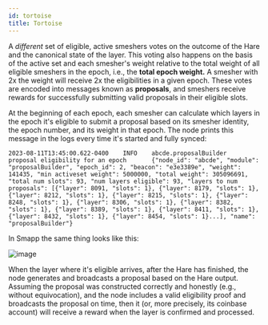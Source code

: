 ```yaml
---
id: tortoise
title: Tortoise
---
```


A _different_ set of eligible, active smeshers votes on the outcome of the Hare and the canonical state of the layer. This voting also happens on the basis of the active set and each smesher's weight relative to the total weight of all eligible smeshers in the epoch, i.e., the **total epoch weight.** A smesher with 2x the weight will receive 2x the eligibilities in a given epoch. These votes are encoded into messages known as **proposals**, and smeshers receive rewards for successfully submitting valid proposals in their eligible slots.

At the beginning of each epoch, each smesher can calculate which layers in the epoch it's eligible to submit a proposal based on its smesher identity, the epoch number, and its weight in that epoch. The node prints this message in the logs every time it's started and fully synced:

```
2023-08-11T13:45:00.622-0400    INFO    abcde.proposalBuilder   proposal eligibility for an epoch       {"node_id": "abcde", "module": "proposalBuilder", "epoch_id": 2, "beacon": "e3e3389e", "weight": 141435, "min activeset weight": 5000000, "total weight": 305096691, "total num slots": 93, "num layers eligible": 93, "layers to num proposals": [{"layer": 8091, "slots": 1}, {"layer": 8179, "slots": 1}, {"layer": 8212, "slots": 1}, {"layer": 8215, "slots": 1}, {"layer": 8248, "slots": 1}, {"layer": 8306, "slots": 1}, {"layer": 8382, "slots": 1}, {"layer": 8389, "slots": 1}, {"layer": 8411, "slots": 1}, {"layer": 8432, "slots": 1}, {"layer": 8454, "slots": 1}...], "name": "proposalBuilder"}
```

In Smapp the same thing looks like this:

![image](https://github.com/spacemeshos/wiki/assets/3316532/b0d47343-f4d4-449e-af00-135b67ceff58)

When the layer where it's eligible arrives, after the Hare has finished, the node generates and broadcasts a proposal based on the Hare output. Assuming the proposal was constructed correctly and honestly (e.g., without equivocation), and the node includes a valid eligibility proof and broadcasts the proposal on time, then it (or, more precisely, its coinbase account) will receive a reward when the layer is confirmed and processed.
